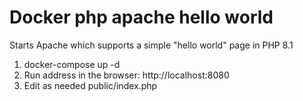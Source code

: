 # Docker php apache hello world
Starts Apache which supports a simple "hello world" page in PHP 8.1 

1. docker-compose up -d
2. Run address in the browser: http://localhost:8080
3. Edit as needed public/index.php
